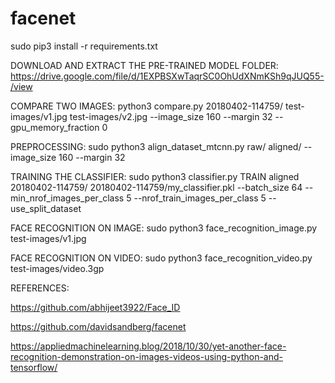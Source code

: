 # facenet

sudo pip3 install -r requirements.txt



DOWNLOAD AND EXTRACT THE PRE-TRAINED MODEL FOLDER: 
https://drive.google.com/file/d/1EXPBSXwTaqrSC0OhUdXNmKSh9qJUQ55-/view

COMPARE TWO IMAGES:
python3 compare.py 20180402-114759/ test-images/v1.jpg test-images/v2.jpg --image_size 160 --margin 32 --gpu_memory_fraction 0

PREPROCESSING:
sudo python3 align_dataset_mtcnn.py raw/ aligned/ --image_size 160 --margin 32



TRAINING THE CLASSIFIER:
sudo python3 classifier.py TRAIN aligned 20180402-114759/ 20180402-114759/my_classifier.pkl --batch_size 64 --min_nrof_images_per_class 5 --nrof_train_images_per_class 5 --use_split_dataset




FACE RECOGNITION ON IMAGE:
sudo python3 face_recognition_image.py test-images/v1.jpg




FACE RECOGNITION ON VIDEO:
sudo python3 face_recognition_video.py test-images/video.3gp 






REFERENCES:

https://github.com/abhijeet3922/Face_ID

https://github.com/davidsandberg/facenet

https://appliedmachinelearning.blog/2018/10/30/yet-another-face-recognition-demonstration-on-images-videos-using-python-and-tensorflow/
